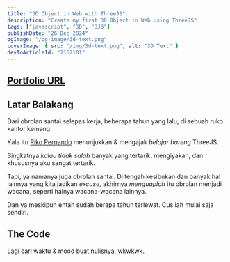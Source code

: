 ```yaml
---
title: "3D Object in Web with ThreeJS"
description: "Create my first 3D Object in Web using ThreeJS"
tags: ["javascript", "3D", "3JS"]
publishDate: "26 Dec 2024"
ogImage: "/og-image/3d-text.png"
coverImage: { src: "/img/3d-text.png", alt: "3D Text" }
devToArticleId: "2162101"
---
```


## [Portfolio URL](https://3js-jubilant-chainsaw.vercel.app)

## Latar Balakang

Dari obrolan santai selepas kerja,
beberapa tahun yang lalu,
di sebuah ruko kantor kemang.

Kala itu [Riko Pernando](https://www.linkedin.com/in/riko-pernando-a79093164/) menunjukkan & mengajak _belajar bareng_ ThreeJS.

Singkatnya _kalau tidak salah_ banyak yang tertarik, mengiyakan,
dan khususnya aku sangat tertarik.

Tapi, ya namanya juga obrolan santai.
Di tengah kesibukan dan banyak hal lainnya yang kita jadikan _excuse_,
akhirnya _menguaplah_ itu obrolan menjadi wacana,
seperti halnya wacana-wacana lainnya.

Dan ya meskipun entah sudah berapa tahun terlewat.
Cus lah mulai saja sendiri.

## The Code

Lagi cari waktu & mood buat nulisnya, wkwkwk.
